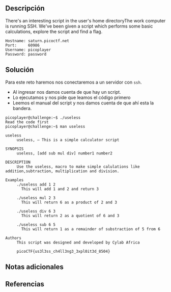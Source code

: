 ## **Descripción**
There's an interesting script in the user's home directoryThe work computer is running SSH. We've been given a script which performs some basic calculations, explore the script and find a flag.

```
Hostname: saturn.picoctf.net
Port:     60986
Username: picoplayer
Password: password
```
## **Solución** 
Para este reto haremos nos conectaremos a un servidor con `ssh`.
- Al ingresar nos damos cuenta de que hay un script.
- Lo ejecutamos y nos pide que leamos el código primero
- Leemos el manual del script y nos damos cuenta de que ahí esta la bandera.

```
picoplayer@challenge:~$ ./useless 
Read the code first
picoplayer@challenge:~$ man useless 

useless
     useless, — This is a simple calculator script

SYNOPSIS
     useless, [add sub mul div] number1 number2

DESCRIPTION
     Use the useless, macro to make simple calulations like addition,subtraction, multiplication and division.

Examples
     ./useless add 1 2
       This will add 1 and 2 and return 3

     ./useless mul 2 3
       This will return 6 as a product of 2 and 3

     ./useless div 6 3
       This will return 2 as a quotient of 6 and 3

     ./useless sub 6 5
       This will return 1 as a remainder of substraction of 5 from 6

Authors
     This script was designed and developed by Cylab Africa

     picoCTF{us3l3ss_ch4ll3ng3_3xpl0it3d_8504}

```

## **Notas adicionales**

## **Referencias**
